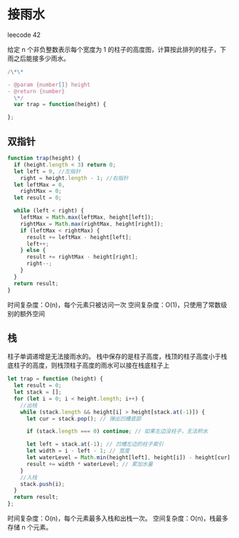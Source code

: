 # 接雨水

leecode 42

给定 n 个非负整数表示每个宽度为 1 的柱子的高度图，计算按此排列的柱子，下雨之后能接多少雨水。

```js
/\*\*

- @param {number[]} height
- @return {number}
  \*/
  var trap = function(height) {

};
```

## 双指针

```js
function trap(height) {
  if (height.length < 3) return 0;
  let left = 0, //左指针
    right = height.length - 1; //右指针
  let leftMax = 0,
    rightMax = 0;
  let result = 0;

  while (left < right) {
    leftMax = Math.max(leftMax, height[left]);
    rightMax = Math.max(rightMax, height[right]);
    if (leftMax < rightMax) {
      result += leftMax - height[left];
      left++;
    } else {
      result += rightMax - height[right];
      right--;
    }
  }
  return result;
}
```

时间复杂度：O(n)，每个元素只被访问一次
空间复杂度：O(1)，只使用了常数级别的额外空间

## 栈

柱子单调递增是无法接雨水的。
栈中保存的是柱子高度，栈顶的柱子高度小于栈底柱子的高度，则栈顶柱子高度的雨水可以接在栈底柱子上

```js
let trap = function (height) {
  let result = 0;
  let stack = [];
  for (let i = 0; i < height.length; i++) {
    //出栈
    while (stack.length && height[i] > height[stack.at(-1)]) {
      let cur = stack.pop(); // 弹出凹槽底部

      if (stack.length === 0) continue; // 如果左边没柱子，无法积水

      let left = stack.at(-1); // 凹槽左边的柱子索引
      let width = i - left - 1; // 宽度
      let waterLevel = Math.min(height[left], height[i]) - height[cur]; // 高度差
      result += width * waterLevel; // 累加水量
    }
    //入栈
    stack.push(i);
  }
  return result;
};
```

时间复杂度：O(n)，每个元素最多入栈和出栈一次。
空间复杂度：O(n)，栈最多存储 n 个元素。
